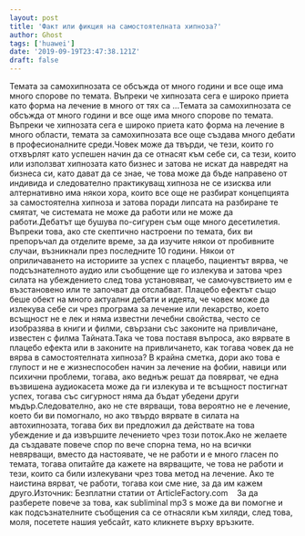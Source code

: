 ```yaml
---
layout: post
title: 'Факт или фикция на самостоятелната хипноза?'
author: Ghost
tags: ['huawei']
date: '2019-09-19T23:47:38.121Z'
draft: false
---
```


Темата за самохипнозата се обсъжда от много години и все още има много спорове по темата. Въпреки че хипнозата сега е широко приета като форма на лечение в много от тях са ...Темата за самохипнозата се обсъжда от много години и все още има много спорове по темата. Въпреки че хипнозата сега е широко приета като форма на лечение в много области, темата за самохипнозата все още създава много дебати в професионалните среди.Човек може да твърди, че тези, които го отхвърлят като успешен начин да се отнасят към себе си, са тези, които или използват хипнозата като бизнес и затова не искат да навредят на бизнеса си, като дават да се знае, че това може да бъде направено от индивида и следователно практикуващ хипноза не се изисква или алтернативно има някои хора, които все още не разбират концепцията за самостоятелна хипноза и затова поради липсата на разбиране те смятат, че системата не може да работи или не може да работи.Дебатът ще бушува по-сигурен съм още много десетилетия. Въпреки това, ако сте скептично настроени по темата, бих ви препоръчал да отделите време, за да изучите някои от пробивните случаи, възникнали през последните 10 години. Някои от оприличаването на историите за успех с плацебо, пациентът вярва, че подсъзнателното аудио или съобщение ще го излекува и затова чрез силата на убеждението след това установяват, че самочувствието им е възстановено или те започват да отслабват. Плацебо ефектът също беше обект на много актуални дебати и идеята, че човек може да излекува себе си чрез програма за лечение или лекарство, което всъщност не е лек и няма известни лечебни свойства, често се изобразява в книги и филми, свързани със законите на привличане, известен с филма Тайната.Така че това поставя въпроса, ако вярвате в плацебо ефекта или в законите на привличането, как тогава човек да не вярва в самостоятелната хипноза? В крайна сметка, дори ако това е глупост и не е жизнеспособен начин за лечение на фобии, навици или психични проблеми, тогава, ако веднъж решат да повярват, че една възвишена аудиокасета може да ги излекува и те всъщност постигнат успех, тогава със сигурност няма да бъдат убедени други мъдър.Следователно, ако не сте вярващи, това вероятно не е лечение, което би ви помогнало, но ако твърдо вярвате в силата на автохипнозата, тогава бих ви предложил да действате на това убеждение и да извършите лечението чрез този поток.Ако не желаете да създавате повече спор по вече спорна тема, но на всички невярващи, вместо да настоявате, че не работи и е много гласен по темата, тогава опитайте да кажете на вярващите, че това не работи и тези, които са били излекувани чрез това метод на лечение. Ако те наистина вярват, че работи, тогава кои сме ние, за да им кажем друго.Източник: Безплатни статии от ArticleFactory.com    За да разберете повече за това, как subliminal mp3 s може да ви помогне и как подсъзнателните съобщения са се отнасяли към хиляди, след това, моля, посетете нашия уебсайт, като кликнете върху връзките.

